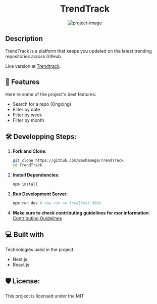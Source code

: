 
<h1 align="center" id="title">TrendTrack</h1>

<p align="center">
<img src="https://socialify.git.ci/Bashamega/TrendTrack/image?description=1&forks=1&issues=1&language=1&name=1&owner=1&pulls=1&stargazers=1&theme=Dark" alt="project-image" />

<h2> Description </h2> 


<p id="description"> TrendTrack is a platform that keeps you updated on the latest trending repositories across GitHub.</p>
Live version at <a href ="https://trendtrack.vercel.app/">Trendtrack</a>.

<h2>🧐 Features</h2>

Here're some of the project's best features:

- Search for a repo (Ongoing)
- Filter by date
- Filter by week
- Filter by month

<h2>🛠️ Developping Steps:</h2>

1. **Fork and Clone**:

   ```bash
   git clone https://github.com/Bashamega/TrendTrack
   cd TrendTrack
   ```

2. **Install Dependencies**:

   ```bash
   npm install
   ```

3. **Run Development Server**:
   ```bash
   npm run dev # now run on localhost:3000
   ```
   
4. **Make sure to check contributing guidelines for mor information**:
	<a href="https://github.com/Bashamega/TrendTrack/blob/main/contributing.md">Contributing Guidelines </a>

<h2>💻 Built with</h2>

Technologies used in the project:

- Next.js
- React.js

<h2>🛡️ License:</h2>

This project is licensed under the MIT
